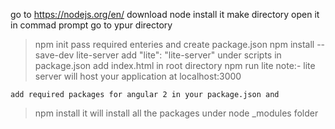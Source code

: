 go to https://nodejs.org/en/ 
    download node
    install it
make directory
open it in commad prompt
    go to ypur directory
>npm init
    pass required enteries and create package.json
>npm install --save-dev lite-server
    add  "lite": "lite-server" under scripts in package.json
    add index.html in root directory
>npm run lite 
    note:- lite server will host your application at localhost:3000

    add required packages for angular 2 in your package.json and 
> npm install
    it will install all the packages under node _modules folder

